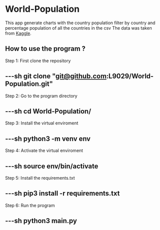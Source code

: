 # World-Population

This app generate charts with the country population filter by country and percentage population of all the countries in the csv
The data was taken from [Kaggle](https://www.kaggle.com/datasets/iamsouravbanerjee/world-population-dataset).

## How to use the program ?

Step 1: First clone the repository

---sh
git clone "git@github.com:L9029/World-Population.git"
---

Step 2: Go to the program directory

---sh
cd World-Population/
---

Step 3: Install the virtual enviroment

---sh
python3 -m venv env
---

Step 4: Activate the virtual enviroment

---sh
source env/bin/activate
---

Step 5: Install the requirements.txt

---sh
pip3 install -r requirements.txt
---

Step 6: Run the program

---sh
python3 main.py
---
